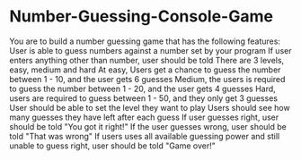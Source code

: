 # Number-Guessing-Console-Game
You are to build a number guessing game that has the following features:     User is able to guess numbers against a number set by your program If user enters anything other than number, user should be told  There are 3 levels, easy, medium and hard At easy, Users get a chance to guess the number between 1 - 10, and the user gets 6 guesses Medium, the users is required to guess the number between 1 - 20, and the user gets 4 guesses Hard, users are required to guess between 1 - 50, and they only get 3 guesses User should be able to set the level they want to play Users should see how many guesses they have left after each guess If user guesses right, user should be told "You got it right!" If the user guesses wrong, user should be told "That was wrong" If users uses all available guessing power and still unable to guess right, user should be told "Game over!"
